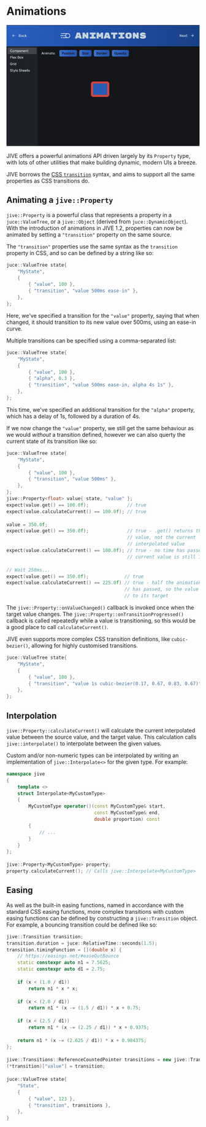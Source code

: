 # Animations

![Animations example from the Demo Runner](./assets/animations.gif)

JIVE offers a powerful animations API driven largely by its `Property` type, with lots of other utilities that make building dynamic, modern UIs a breeze.

JIVE borrows the [CSS `transition`](https://www.w3schools.com/css/css3_transitions.asp) syntax, and aims to support all the same properties as CSS transitions do.

## Animating a `jive::Property`

`jive::Property` is a powerful class that represents a property in a `juce::ValueTree`, or a `jive::Object` (derived from `juce::DynamicObject`). With the introduction of animations in JIVE 1.2, properties can now be animated by setting a `"transition"` property on the same source.

The `"transition"` properties use the same syntax as the `transition` property in CSS, and so can be defined by a string like so:

```cpp
juce::ValueTree state{
    "MyState",
    {
        { "value", 100 },
        { "transition", "value 500ms ease-in" },
    },
};
```

Here, we've specified a transition for the `"value"` property, saying that when changed, it should transition to its new value over 500ms, using an ease-in curve.

Multiple transitions can be specified using a comma-separated list:

```cpp
juce::ValueTree state{
    "MyState",
    {
        { "value", 100 },
        { "alpha", 0.3 },
        { "transition", "value 500ms ease-in, alpha 4s 1s" },
    },
};
```

This time, we've specified an additional transition for the `"alpha"` property, which has a delay of 1s, followed by a duration of 4s.

If we now change the `"value"` property, we still get the same behaviour as we would _without_ a transition defined, however we can also querty the current state of its transition like so:

```cpp
juce::ValueTree state{
    "MyState",
    {
        { "value", 100 },
        { "transition", "value 500ms" },
    },
};
jive::Property<float> value{ state, "value" };
expect(value.get() == 100.0f);              // true
expect(value.calculateCurrent() == 100.0f); // true

value = 350.0f;
expect(value.get() == 350.0f);              // true - .get() returns the target
                                            // value, not the current
                                            // interpolated value
expect(value.calculateCurrent() == 100.0f); // true - no time has passed so the
                                            // current value is still 100

// Wait 250ms...
expect(value.get() == 350.0f);             // true
expect(value.calculateCurrent() == 225.0f) // true - half the animation duration
                                           // has passed, so the value is 50%
                                           // to its target
```

The `jive::Property::onValueChanged()` callback is invoked once when the target value changes. The `jive::Property::onTransitionProgressed()` callback is called repeatedly while a value is transitioning, so this would be a good place to call `calculateCurrent()`.

JIVE even supports more complex CSS transition definitions, like `cubic-bezier()`, allowing for highly customised transitions.

```cpp
juce::ValueTree state{
    "MyState",
    {
        { "value", 100 },
        { "transition", "value 1s cubic-bezier(0.17, 0.67, 0.83, 0.67)" },
    },
};
```

## Interpolation

`jive::Property::calculateCurrent()` will calculate the current interpolated value between the source value, and the target value. This calculation calls `jive::interpolate()` to interpolate between the given values.

Custom and/or non-numeric types can be interpolated by writing an implementation of `jive::Interpolate<>` for the given type. For example:

```cpp
namespace jive
{
    template <>
    struct Interpolate<MyCustomType>
    {
        MyCustomType operator()(const MyCustomType& start,
                                const MyCustomType& end,
                                double proportion) const
        {
            // ...
        }
    }
};

jive::Property<MyCustomType> property;
property.calculateCurrent(); // Calls jive::Interpolate<MyCustomType>
```

## Easing

As well as the built-in easing functions, named in accordance with the standard CSS easing functions, more complex transitions with custom easing functions can be defined by constructing a `jive::Transition` object. For example, a bouncing transition could be defined like so:

```cpp
jive::Transition transition;
transition.duration = juce::RelativeTime::seconds(1.5);
transition.timingFunction = [](double x) {
    // https://easings.net/#easeOutBounce
    static constexpr auto n1 = 7.5625;
    static constexpr auto d1 = 2.75;

    if (x < (1.0 / d1))
        return n1 * x * x;

    if (x < (2.0 / d1))
        return n1 * (x -= (1.5 / d1)) * x + 0.75;

    if (x < (2.5 / d1))
        return n1 * (x -= (2.25 / d1)) * x + 0.9375;

    return n1 * (x -= (2.625 / d1)) * x + 0.984375;
};

jive::Transitions::ReferenceCountedPointer transitions = new jive::Transitions{};
(*transition)["value"] = transition;

juce::ValueTree state{
    "State",
    {
        { "value", 123 },
        { "transition", transitions },
    },
}
```
